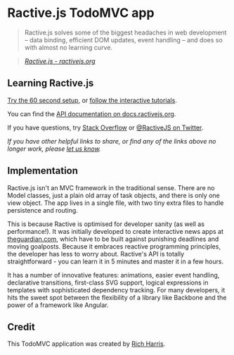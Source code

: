 # Ractive.js TodoMVC app

> Ractive.js solves some of the biggest headaches in web development – data binding, efficient DOM updates, event handling – and does so with almost no learning curve.

> _[Ractive.js - ractivejs.org](http://ractivejs.org)_


## Learning Ractive.js

[Try the 60 second setup](http://www.ractivejs.org/60-second-setup), or [follow the interactive tutorials](http://learn.ractivejs.org).

You can find the [API documentation on docs.ractivejs.org](http://docs.ractivejs.org/latest/get-started).

If you have questions, try [Stack Overflow](http://stackoverflow.com/questions/tagged/ractivejs) or [@RactiveJS on Twitter](http://twitter.com/RactiveJS).

_If you have other helpful links to share, or find any of the links above no longer work, please [let us know](https://github.com/tastejs/tobuymvc/issues)._


## Implementation

Ractive.js isn't an MVC framework in the traditional sense. There are no Model classes, just a plain old array of task objects, and there is only one view object. The app lives in a single file, with two tiny extra files to handle persistence and routing.

This is because Ractive is optimised for developer sanity (as well as performance!). It was initially developed to create interactive news apps at [theguardian.com](http://theguardian.com), which have to be built against punishing deadlines and moving goalposts. Because it embraces reactive programming principles, the developer has less to worry about. Ractive's API is totally straightforward - you can learn it in 5 minutes and master it in a few hours.

It has a number of innovative features: animations, easier event handling, declarative transitions, first-class SVG support, logical expressions in templates with sophisticated dependency tracking. For many developers, it hits the sweet spot between the flexibility of a library like Backbone and the power of a framework like Angular.


## Credit

This TodoMVC application was created by [Rich Harris](http://rich-harris.co.uk).
